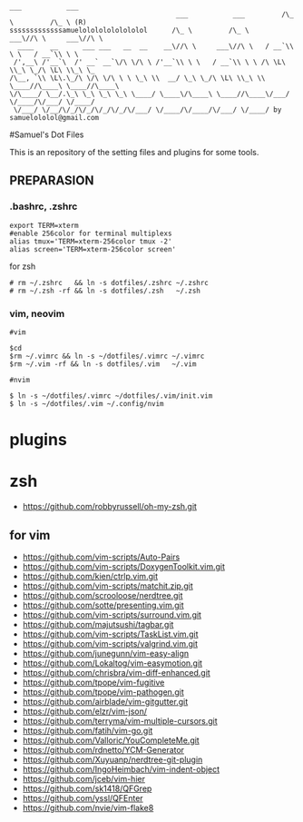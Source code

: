                                                                         ___           ___
                                             ___           ___         /\_ \         /\_ \ (R)
    sssssssssssssamuelolololololololol      /\_ \         /\_ \     ___\//\ \     ___\//\ \
      ____    __      ___ ___   __  __    __\//\ \     ___\//\ \   / __`\\ \ \   / __`\\ \ \
     /',__\ /'__`\  /' __` __`\/\ \/\ \ /'__`\\ \ \   / __`\\ \ \ /\ \L\ \\_\ \_/\ \L\ \\_\ \_
    /\__, `\\ \L\.\_/\ \/\ \/\ \ \ \_\ \\  __/ \_\ \_/\ \L\ \\_\ \\ \____//\____\ \____//\____\
    \/\____/ \__/.\_\ \_\ \_\ \_\ \____/ \____\/\____\ \____//\____\/___/ \/____/\/___/ \/____/
     \/___/ \/__/\/_/\/_/\/_/\/_/\/___/ \/____/\/____/\/___/ \/____/ by samuelololol@gmail.com

#Samuel's Dot Files

This is an repository of the setting files and plugins for some tools.


## PREPARASION

### .bashrc, .zshrc

```
export TERM=xterm
#enable 256color for terminal multiplexs
alias tmux='TERM=xterm-256color tmux -2'
alias screen='TERM=xterm-256color screen'
```

for zsh
```
# rm ~/.zshrc   && ln -s dotfiles/.zshrc ~/.zshrc
# rm ~/.zsh -rf && ln -s dotfiles/.zsh   ~/.zsh
```

### vim, neovim

```
#vim

$cd
$rm ~/.vimrc && ln -s ~/dotfiles/.vimrc ~/.vimrc
$rm ~/.vim -rf && ln -s dotfiles/.vim   ~/.vim

#nvim

$ ln -s ~/dotfiles/.vimrc ~/dotfiles/.vim/init.vim
$ ln -s ~/dotfiles/.vim ~/.config/nvim
```

# plugins

# zsh

* https://github.com/robbyrussell/oh-my-zsh.git

## for vim

* https://github.com/vim-scripts/Auto-Pairs
* https://github.com/vim-scripts/DoxygenToolkit.vim.git
* https://github.com/kien/ctrlp.vim.git
* https://github.com/vim-scripts/matchit.zip.git
* https://github.com/scrooloose/nerdtree.git
* https://github.com/sotte/presenting.vim.git
* https://github.com/vim-scripts/surround.vim.git
* https://github.com/majutsushi/tagbar.git
* https://github.com/vim-scripts/TaskList.vim.git
* https://github.com/vim-scripts/valgrind.vim.git
* https://github.com/junegunn/vim-easy-align
* https://github.com/Lokaltog/vim-easymotion.git
* https://github.com/chrisbra/vim-diff-enhanced.git
* https://github.com/tpope/vim-fugitive
* https://github.com/tpope/vim-pathogen.git
* https://github.com/airblade/vim-gitgutter.git
* https://github.com/elzr/vim-json/
* https://github.com/terryma/vim-multiple-cursors.git
* https://github.com/fatih/vim-go.git
* https://github.com/Valloric/YouCompleteMe.git
* https://github.com/rdnetto/YCM-Generator
* https://github.com/Xuyuanp/nerdtree-git-plugin
* https://github.com/IngoHeimbach/vim-indent-object
* https://github.com/jceb/vim-hier
* https://github.com/sk1418/QFGrep
* https://github.com/yssl/QFEnter
* https://github.com/nvie/vim-flake8
